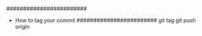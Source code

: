 


########################
- How to tag your commit
########################
git tag <your-tag-name>
git push origin <your-tag-name>

